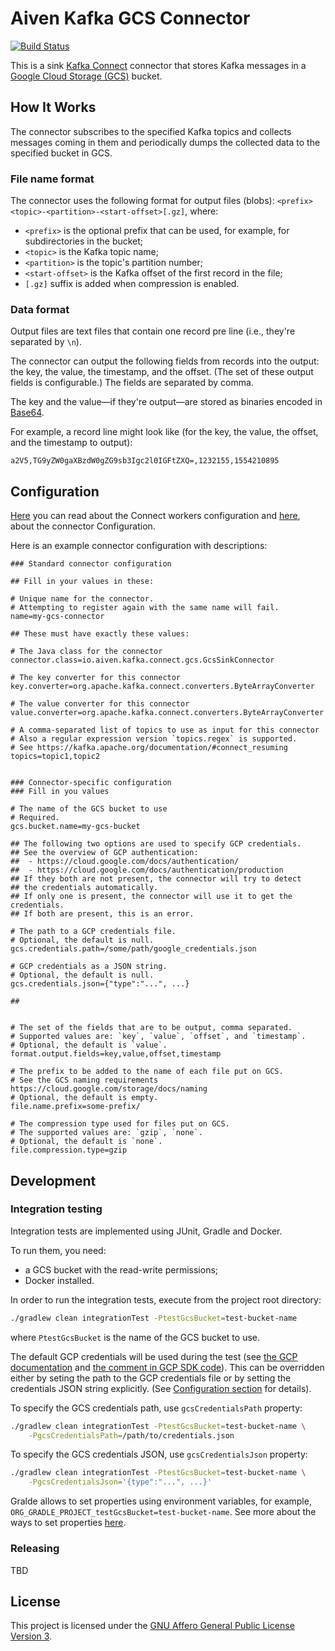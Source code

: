 # Aiven Kafka GCS Connector

[![Build Status](https://travis-ci.org/aiven/aiven-kafka-connect-gcs.svg?branch=master)](https://travis-ci.org/aiven/aiven-kafka-connect-gcs)

This is a sink
[Kafka Connect](https://kafka.apache.org/documentation/#connect)
connector that stores Kafka messages in a
[Google Cloud Storage (GCS)](https://cloud.google.com/storage/) bucket.

## How It Works

The connector subscribes to the specified Kafka topics and collects
messages coming in them and periodically dumps the collected data to the
specified bucket in GCS.

### File name format

The connector uses the following format for output files (blobs):
`<prefix><topic>-<partition>-<start-offset>[.gz]`, where:
- `<prefix>` is the optional prefix that can be used, for example, for
  subdirectories in the bucket;
- `<topic>` is the Kafka topic name;
- `<partition>` is the topic's partition number;
- `<start-offset>` is the Kafka offset of the first record in the file;
- `[.gz]` suffix is added when compression is enabled.

### Data format

Output files are text files that contain one record pre line (i.e.,
they're separated by `\n`).

The connector can output the following fields from records into the
output: the key, the value, the timestamp, and the offset. (The set of
these output fields is configurable.) The fields are separated by comma.

The key and the value—if they're output—are stored as binaries encoded
in [Base64](https://en.wikipedia.org/wiki/Base64).

For example, a record line might look like (for the key, the value, the
offset, and the timestamp to output):
```
a2V5,TG9yZW0gaXBzdW0gZG9sb3Igc2l0IGFtZXQ=,1232155,1554210895
```

## Configuration

[Here](https://kafka.apache.org/documentation/#connect_running) you can
read about the Connect workers configuration and
[here](https://kafka.apache.org/documentation/#connect_resuming), about
the connector Configuration.

Here is an example connector configuration with descriptions:

```properties
### Standard connector configuration

## Fill in your values in these:

# Unique name for the connector.
# Attempting to register again with the same name will fail.
name=my-gcs-connector

## These must have exactly these values:

# The Java class for the connector
connector.class=io.aiven.kafka.connect.gcs.GcsSinkConnector

# The key converter for this connector
key.converter=org.apache.kafka.connect.converters.ByteArrayConverter

# The value converter for this connector
value.converter=org.apache.kafka.connect.converters.ByteArrayConverter

# A comma-separated list of topics to use as input for this connector
# Also a regular expression version `topics.regex` is supported.
# See https://kafka.apache.org/documentation/#connect_resuming
topics=topic1,topic2


### Connector-specific configuration
### Fill in you values

# The name of the GCS bucket to use
# Required.
gcs.bucket.name=my-gcs-bucket

## The following two options are used to specify GCP credentials.
## See the overview of GCP authentication:
##  - https://cloud.google.com/docs/authentication/
##  - https://cloud.google.com/docs/authentication/production
## If they both are not present, the connector will try to detect
## the credentials automatically.
## If only one is present, the connector will use it to get the credentials.
## If both are present, this is an error.

# The path to a GCP credentials file.
# Optional, the default is null.
gcs.credentials.path=/some/path/google_credentials.json

# GCP credentials as a JSON string.
# Optional, the default is null.
gcs.credentials.json={"type":"...", ...}

##


# The set of the fields that are to be output, comma separated.
# Supported values are: `key`, `value`, `offset`, and `timestamp`.
# Optional, the default is `value`.
format.output.fields=key,value,offset,timestamp

# The prefix to be added to the name of each file put on GCS.
# See the GCS naming requirements https://cloud.google.com/storage/docs/naming
# Optional, the default is empty.
file.name.prefix=some-prefix/

# The compression type used for files put on GCS.
# The supported values are: `gzip`, `none`.
# Optional, the default is `none`.
file.compression.type=gzip
```

## Development

### Integration testing

Integration tests are implemented using JUnit, Gradle and Docker.

To run them, you need:
- a GCS bucket with the read-write permissions;
- Docker installed.

In order to run the integration tests, execute from the project root
directory:

```bash
./gradlew clean integrationTest -PtestGcsBucket=test-bucket-name
```

where `PtestGcsBucket` is the name of the GCS bucket to use.

The default GCP credentials will be used during the test (see [the GCP
documentation](https://cloud.google.com/docs/authentication/getting-started)
and
[the comment in GCP SDK code](https://github.com/googleapis/google-auth-library-java/blob/6698b3f6b5ab6017e28f68971406ca765807e169/oauth2_http/java/com/google/auth/oauth2/GoogleCredentials.java#L68)).
This can be overridden either by seting the path to the GCP credentials
file or by setting the credentials JSON string explicitly. (See
[Configuration section](#configuration) for details). 

To specify the GCS credentials path, use `gcsCredentialsPath` property:

```bash
./gradlew clean integrationTest -PtestGcsBucket=test-bucket-name \
    -PgcsCredentialsPath=/path/to/credentials.json
```

To specify the GCS credentials JSON, use `gcsCredentialsJson` property:

```bash
./gradlew clean integrationTest -PtestGcsBucket=test-bucket-name \
    -PgcsCredentialsJson='{type":"...", ...}'
```

Gralde allows to set properties using environment variables, for
example, `ORG_GRADLE_PROJECT_testGcsBucket=test-bucket-name`. See more
about the ways to set properties
[here](https://docs.gradle.org/current/userguide/build_environment.html#sec:project_properties).

### Releasing

TBD

## License

This project is licensed under the
[GNU Affero General Public License Version 3](LICENSE).
